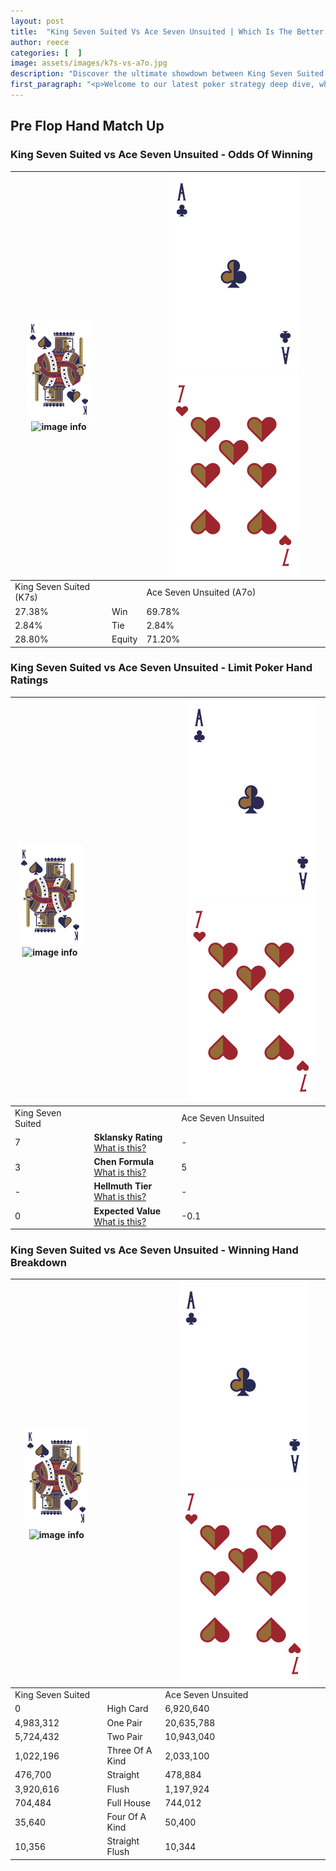 ```yaml
---
layout: post
title:  "King Seven Suited Vs Ace Seven Unsuited | Which Is The Better Hand In Poker? A Complete Guide"
author: reece
categories: [  ]
image: assets/images/k7s-vs-a7o.jpg
description: "Discover the ultimate showdown between King Seven Suited and Ace Seven Unsuited in poker! Uncover the odds, strategies, and scenarios where one hand triumphs over the other. Get ready to up your poker game with this thrilling analysis."
first_paragraph: "<p>Welcome to our latest poker strategy deep dive, where we're pitting two distinct hands against each other in a high-stakes showdown: King Seven Suited vs Ace Seven Unsuited.</p><p>In the dynamic world of poker, every decision counts, and knowing which hand holds the upper hand is key to your success at the table.</p><p>In this article, we'll dissect these two hands, explore the scenarios where one dominates the other, and equip you with the knowledge to make strategic choices that can tip the odds in your favor.</p><p>Get ready to unravel the intriguing dynamics of these poker hands and elevate your game to new heights.</p>"
---
```




[comment]: # (sp0)

## Pre Flop Hand Match Up

<div class="table hand-ratings" markdown="1"> 



### King Seven Suited vs Ace Seven Unsuited - Odds Of Winning


    
| ![image info](assets/images/hand1/K.png) ![image info](assets/images/hand1/7s.png) |  | ![image info](assets/images/hand2/A.png) ![image info](assets/images/hand2/7o.png) |
| -------- | -------- | -------- |
| King Seven Suited (K7s) |  | Ace Seven Unsuited (A7o) |
| 27.38% | Win | 69.78% |
| 2.84% | Tie | 2.84% |
| 28.80% | Equity | 71.20% |




[comment]: # (sp1)



### King Seven Suited vs Ace Seven Unsuited - Limit Poker Hand Ratings


    
| ![image info](assets/images/hand1/K.png) ![image info](assets/images/hand1/7s.png) |  | ![image info](assets/images/hand2/A.png) ![image info](assets/images/hand2/7o.png) |
| -------- | -------- | -------- |
| King Seven Suited |  | Ace Seven Unsuited |
| 7 | **Sklansky Rating** [What is this?](/sklansky-rating-explained) | - |
| 3 | **Chen Formula** [What is this?](/chen-formula-explained) | 5 |
| - | **Hellmuth Tier** [What is this?](/Hellmuth-tier-explained) | - |
| 0 | **Expected Value** [What is this?](/expected-value-explained) | -0.1 |




[comment]: # (sp2)



### King Seven Suited vs Ace Seven Unsuited - Winning Hand Breakdown


    
| ![image info](assets/images/hand1/K.png) ![image info](assets/images/hand1/7s.png) |  | ![image info](assets/images/hand2/A.png) ![image info](assets/images/hand2/7o.png) |
| -------- | -------- | -------- |
| King Seven Suited |  | Ace Seven Unsuited |
| 0 | High Card | 6,920,640 |
| 4,983,312 | One Pair | 20,635,788 |
| 5,724,432 | Two Pair | 10,943,040 |
| 1,022,196 | Three Of A Kind | 2,033,100 |
| 476,700 | Straight | 478,884 |
| 3,920,616 | Flush | 1,197,924 |
| 704,484 | Full House | 744,012 |
| 35,640 | Four Of A Kind | 50,400 |
| 10,356 | Straight Flush | 10,344 |




[comment]: # (sp3)



</div>

[comment]: # (sp4)



[comment]: # (sp5)

